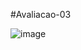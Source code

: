 #Avaliacao-03

![image](https://github.com/GuiFreitass/pdm2-241/assets/126931518/9b8e4086-d934-4ea6-a0f2-ea3df4a4ca7d)


